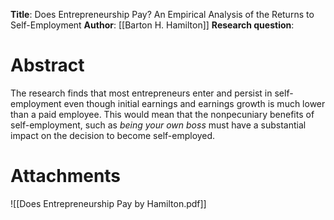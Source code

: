 **Title**: Does Entrepreneurship Pay? An Empirical Analysis of the Returns to Self-Employment
**Author**: [[Barton H. Hamilton]]
**Research question**: 
# Abstract
The research finds that most entrepreneurs enter and persist in self-employment even though initial earnings and earnings growth is much lower than a paid employee. This would mean that the nonpecuniary benefits of self-employment, such as *being your own boss* must have a substantial impact on the decision to become self-employed.
# Attachments
![[Does Entrepreneurship Pay by Hamilton.pdf]]